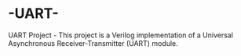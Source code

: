 # -UART-
UART Project - This project is a Verilog implementation of a Universal Asynchronous Receiver-Transmitter (UART) module.
